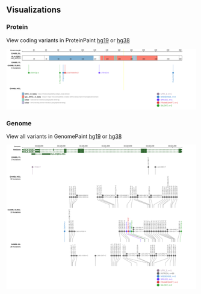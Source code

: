 ## Visualizations
### Protein
View coding variants in ProteinPaint [hg19](https://morinlab.github.io/LLMPP/GAMBL/HLA-DQB1_protein.html)  or [hg38](https://morinlab.github.io/LLMPP/GAMBL/HLA-DQB1_protein_hg38.html)

![](images/proteinpaint/HLA-DQB1_NM_002123.svg)

### Genome
View all variants in GenomePaint [hg19](https://morinlab.github.io/LLMPP/GAMBL/HLA-DQB1.html)  or [hg38](https://morinlab.github.io/LLMPP/GAMBL/HLA-DQB1_hg38.html)

![](images/proteinpaint/HLA-DQB1.svg)

